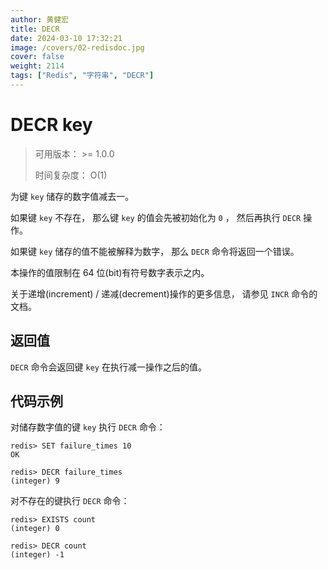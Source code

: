 ```yaml
---
author: 黄健宏
title: DECR
date: 2024-03-10 17:32:21
image: /covers/02-redisdoc.jpg
cover: false
weight: 2114
tags: ["Redis", "字符串", "DECR"]
---
```


# DECR key

> 可用版本： >= 1.0.0
> 
> 时间复杂度： O(1)

为键 `key` 储存的数字值减去一。

如果键 `key` 不存在， 那么键 `key` 的值会先被初始化为 `0` ， 然后再执行 `DECR` 操作。

如果键 `key` 储存的值不能被解释为数字， 那么 `DECR` 命令将返回一个错误。

本操作的值限制在 64 位(bit)有符号数字表示之内。

关于递增(increment) / 递减(decrement)操作的更多信息， 请参见 `INCR` 命令的文档。

## 返回值

`DECR` 命令会返回键 `key` 在执行减一操作之后的值。

## 代码示例

对储存数字值的键 `key` 执行 `DECR` 命令：

```shell
redis> SET failure_times 10
OK

redis> DECR failure_times
(integer) 9
```

对不存在的键执行 `DECR` 命令：

```shell
redis> EXISTS count
(integer) 0

redis> DECR count
(integer) -1
```